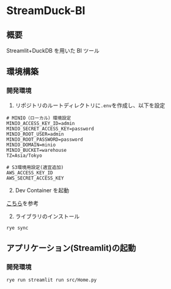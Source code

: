 # StreamDuck-BI

## 概要

Streamlit+DuckDB を用いた BI ツール

## 環境構築

### 開発環境

1. リポジトリのルートディレクトリに`.env`を作成し、以下を設定

```
# MINIO（ローカル）環境設定
MINIO_ACCESS_KEY_ID=admin
MINIO_SECRET_ACCESS_KEY=password
MINIO_ROOT_USER=admin
MINIO_ROOT_PASSWORD=password
MINIO_DOMAIN=minio
MINIO_BUCKET=warehouse
TZ=Asia/Tokyo

# S3環境用設定(適宜追加)
AWS_ACCESS_KEY_ID
AWS_SECRET_ACCESS_KEY
```

2. Dev Container を起動

[こちら](https://code.visualstudio.com/docs/devcontainers/containers)を参考

2. ライブラリのインストール

```
rye sync
```

## アプリケーション(Streamlit)の起動

### 開発環境

```
rye run streamlit run src/Home.py
```
